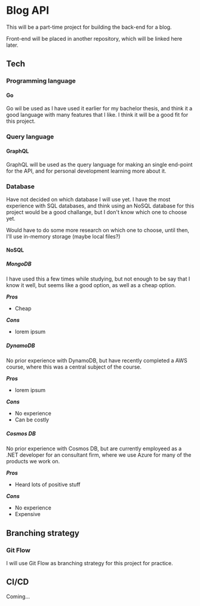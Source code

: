 # Blog API

This will be a part-time project for building the back-end for a blog.

Front-end will be placed in another repository, which will be linked here later.

## Tech

### Programming language

#### Go

Go wil be used as I have used it earlier for my bachelor thesis, and think it a good language with many features that I like. I think it will be a good fit for this project.

### Query language

#### GraphQL

GraphQL will be used as the query language for making an single end-point for the API, and for personal development learning more about it.

### Database

Have not decided on which database I will use yet. I have the most experience with SQL databases, and think using an NoSQL database for this project would be a good challange, but I don't know which one to choose yet.

Would have to do some more research on which one to choose, until then, I'll use in-memory storage (maybe local files?)

#### NoSQL

##### MongoDB

I have used this a few times while studying, but not enough to be say that I know it well, but seems like a good option, as well as a cheap option.

**_Pros_**

-   Cheap

**_Cons_**

-   lorem ipsum

##### DynamoDB

No prior experience with DynamoDB, but have recently completed a AWS course, where this was a central subject of the course.

**_Pros_**

-   lorem ipsum

**_Cons_**

-   No experience
-   Can be costly

##### Cosmos DB

No prior experience with Cosmos DB, but are currently employeed as a .NET developer for an consultant firm, where we use Azure for many of the products we work on.

**_Pros_**

-   Heard lots of positive stuff

**_Cons_**

-   No experience
-   Expensive

## Branching strategy

### Git Flow

I will use Git Flow as branching strategy for this project for practice.

## CI/CD

Coming...
